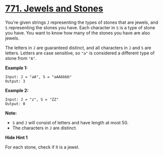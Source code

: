 # [771. Jewels and Stones](https://leetcode.com/problems/jewels-and-stones/description)
You're given strings `J` representing the types of stones that are jewels, and `S` representing the stones you have.  Each character in `S` is a type of stone you have.  You want to know how many of the stones you have are also jewels.

The letters in `J` are guaranteed distinct, and all characters in `J` and `S` are letters. Letters are case sensitive, so `"a"` is considered a different type of stone from `"A"`.

**Example 1:**
```
Input: J = "aA", S = "aAAbbbb"
Output: 3
```
**Example 2:**
```
Input: J = "z", S = "ZZ"
Output: 0
```
**Note:**

* `S` and `J` will consist of letters and have length at most 50.
* The characters in `J` are distinct.

**Hide Hint 1**

For each stone, check if it is a jewel.